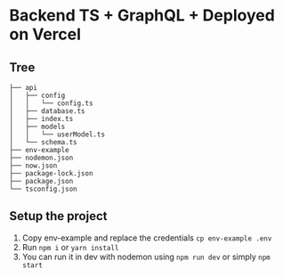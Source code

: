 # Backend TS + GraphQL + Deployed on Vercel

## Tree
```
├── api
│   ├── config
│   │   └── config.ts
│   ├── database.ts
│   ├── index.ts
│   ├── models
│   │   └── userModel.ts
│   └── schema.ts
├── env-example
├── nodemon.json
├── now.json
├── package-lock.json
├── package.json
└── tsconfig.json
```

## Setup the project
1. Copy env-example and replace the credentials `cp env-example .env`
2. Run `npm i` or `yarn install`
3. You can run it in dev with nodemon using `npm run dev` or simply `npm start`


